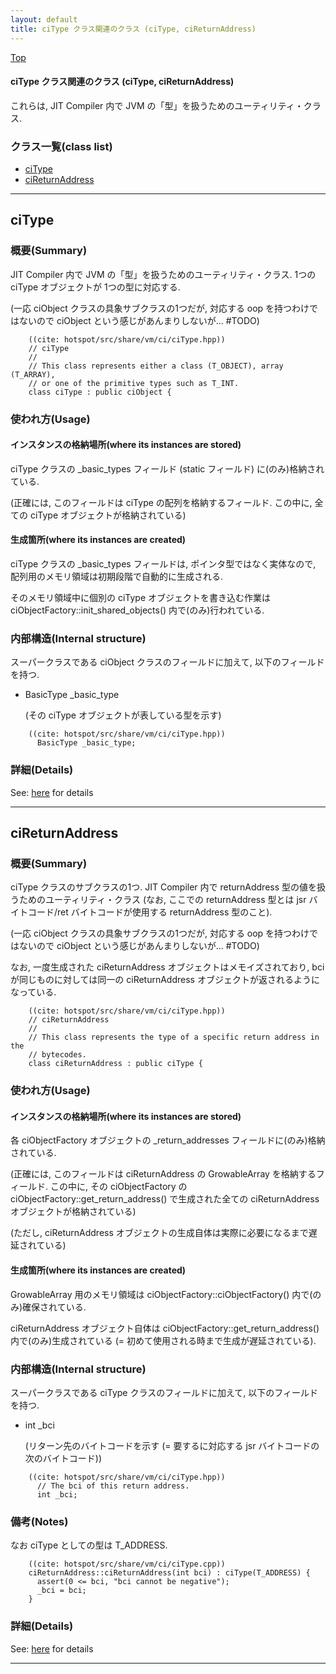 ```yaml
---
layout: default
title: ciType クラス関連のクラス (ciType, ciReturnAddress)
---
```

[Top](../index.html)

#### ciType クラス関連のクラス (ciType, ciReturnAddress)

これらは, JIT Compiler 内で JVM の「型」を扱うためのユーティリティ・クラス.


### クラス一覧(class list)

  * [ciType](#noHOkPqbeW)
  * [ciReturnAddress](#noTP1YVm6k)


---
## <a name="noHOkPqbeW" id="noHOkPqbeW">ciType</a>

### 概要(Summary)
JIT Compiler 内で JVM の「型」を扱うためのユーティリティ・クラス.
1つの ciType オブジェクトが 1つの型に対応する.

(一応 ciObject クラスの具象サブクラスの1つだが, 
対応する oop を持つわけではないので ciObject という感じがあんまりしないが... #TODO)


```
    ((cite: hotspot/src/share/vm/ci/ciType.hpp))
    // ciType
    //
    // This class represents either a class (T_OBJECT), array (T_ARRAY),
    // or one of the primitive types such as T_INT.
    class ciType : public ciObject {
```

### 使われ方(Usage)
#### インスタンスの格納場所(where its instances are stored)
ciType クラスの _basic_types フィールド (static フィールド) に(のみ)格納されている.

(正確には, このフィールドは ciType の配列を格納するフィールド.
この中に, 全ての ciType オブジェクトが格納されている)

#### 生成箇所(where its instances are created)
ciType クラスの _basic_types フィールドは, ポインタ型ではなく実体なので,
配列用のメモリ領域は初期段階で自動的に生成される.

そのメモリ領域中に個別の ciType オブジェクトを書き込む作業は 
ciObjectFactory::init_shared_objects() 内で(のみ)行われている.

### 内部構造(Internal structure)
スーパークラスである ciObject クラスのフィールドに加えて, 以下のフィールドを持つ.

* BasicType 	_basic_type
  
  (その ciType オブジェクトが表している型を示す)


```
    ((cite: hotspot/src/share/vm/ci/ciType.hpp))
      BasicType _basic_type;
```




### 詳細(Details)
See: [here](../doxygen/classciType.html) for details

---
## <a name="noTP1YVm6k" id="noTP1YVm6k">ciReturnAddress</a>

### 概要(Summary)
ciType クラスのサブクラスの1つ.
JIT Compiler 内で returnAddress 型の値を扱うためのユーティリティ・クラス
(なお, ここでの returnAddress 型とは jsr バイトコード/ret バイトコードが使用する returnAddress 型のこと).

(一応 ciObject クラスの具象サブクラスの1つだが, 
対応する oop を持つわけではないので ciObject という感じがあんまりしないが... #TODO)

なお, 一度生成された ciReturnAddress オブジェクトはメモイズされており, 
bci が同じものに対しては同一の ciReturnAddress オブジェクトが返されるようになっている.


```
    ((cite: hotspot/src/share/vm/ci/ciType.hpp))
    // ciReturnAddress
    //
    // This class represents the type of a specific return address in the
    // bytecodes.
    class ciReturnAddress : public ciType {
```

### 使われ方(Usage)
#### インスタンスの格納場所(where its instances are stored)
各 ciObjectFactory オブジェクトの _return_addresses フィールドに(のみ)格納されている.

(正確には, このフィールドは ciReturnAddress の GrowableArray を格納するフィールド.
この中に, その ciObjectFactory の ciObjectFactory::get_return_address() で生成された全ての 
ciReturnAddress オブジェクトが格納されている)

(ただし, ciReturnAddress オブジェクトの生成自体は実際に必要になるまで遅延されている)

#### 生成箇所(where its instances are created)
GrowableArray 用のメモリ領域は ciObjectFactory::ciObjectFactory() 内で(のみ)確保されている. 

ciReturnAddress オブジェクト自体は 
ciObjectFactory::get_return_address() 内で(のみ)生成されている (= 初めて使用される時まで生成が遅延されている).

### 内部構造(Internal structure)
スーパークラスである ciType クラスのフィールドに加えて, 以下のフィールドを持つ.

* int _bci
  
  (リターン先のバイトコードを示す (= 要するに対応する jsr バイトコードの次のバイトコード))


```
    ((cite: hotspot/src/share/vm/ci/ciType.hpp))
      // The bci of this return address.
      int _bci;
```

### 備考(Notes)
なお ciType としての型は T_ADDRESS.


```
    ((cite: hotspot/src/share/vm/ci/ciType.cpp))
    ciReturnAddress::ciReturnAddress(int bci) : ciType(T_ADDRESS) {
      assert(0 <= bci, "bci cannot be negative");
      _bci = bci;
    }
```




### 詳細(Details)
See: [here](../doxygen/classciReturnAddress.html) for details

---
